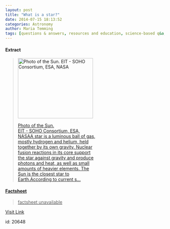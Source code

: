 ```yaml
---
layout: post
title: "What is a star?"
date: 2014-07-15 18:13:52
categories: Astronomy
author: Maria Temming
tags: [questions & answers, resources and education, science-based q&a, stars faq]
---
```



#### Extract
><div id="attachment_255425972" style="width: 247px" class="wp-caption alignright"><a href="http://d366w3m5tf0813.cloudfront.net/wp-content/uploads/sun1.jpg"><img class="size-medium wp-image-255425972" src="http://d366w3m5tf0813.cloudfront.net/wp-content/uploads/sun1-237x190.jpg" alt="Photo of the Sun. EIT - SOHO Consortium, ESA, NASA" width="237" height="190" /><p class="wp-caption-text">Photo of the Sun.<br /> EIT - SOHO Consortium, ESA, NASAA star is a luminous ball of gas, mostly hydrogen and helium, held together by its own gravity. Nuclear fusion reactions in its core support the star against gravity and produce photons and heat, as well as small amounts of heavier elements. The Sun is the closest star to Earth.According to current s...

#### Factsheet
>factsheet unavailable

[Visit Link](http://www.skyandtelescope.com/astronomy-resources/star/)

id:   20648


